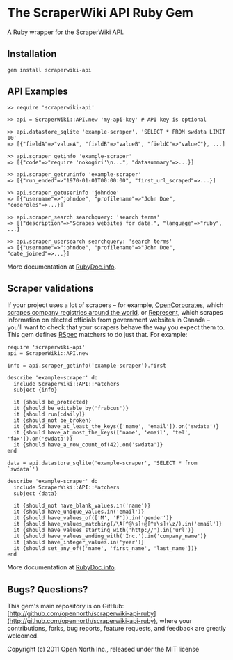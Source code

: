 # The ScraperWiki API Ruby Gem

A Ruby wrapper for the ScraperWiki API.

## Installation

    gem install scraperwiki-api

## API Examples

    >> require 'scraperwiki-api'

    >> api = ScraperWiki::API.new 'my-api-key' # API key is optional

    >> api.datastore_sqlite 'example-scraper', 'SELECT * FROM swdata LIMIT 10'
    => [{"fieldA"=>"valueA", "fieldB"=>"valueB", "fieldC"=>"valueC"}, ...]

    >> api.scraper_getinfo 'example-scraper'
    => [{"code"=>"require 'nokogiri'\n...", "datasummary"=>...}]

    >> api.scraper_getruninfo 'example-scraper'
    => [{"run_ended"=>"1970-01-01T00:00:00", "first_url_scraped"=>...}]

    >> api.scraper_getuserinfo 'johndoe'
    => [{"username"=>"johndoe", "profilename"=>"John Doe", "coderoles"=>...}]

    >> api.scraper_search searchquery: 'search terms'
    => [{"description"=>"Scrapes websites for data.", "language"=>"ruby", ...]

    >> api.scraper_usersearch searchquery: 'search terms'
    => [{"username"=>"johndoe", "profilename"=>"John Doe", "date_joined"=>...}]

More documentation at [RubyDoc.info](http://rdoc.info/gems/scraperwiki-api/ScraperWiki/API).

## Scraper validations

If your project uses a lot of scrapers – for example, [OpenCorporates](http://opencorporates.com/), which [scrapes company registries around the world](http://blog.opencorporates.com/2011/03/25/building-a-global-database-the-open-distributed-way/), or [Represent](http://represent.opennorth.ca/), which scrapes information on elected officials from government websites in Canada – you'll want to check that your scrapers behave the way you expect them to. This gem defines [RSpec](https://www.relishapp.com/rspec) matchers to do just that. For example:

    require 'scraperwiki-api'
    api = ScraperWiki::API.new

    info = api.scraper_getinfo('example-scraper').first

    describe 'example-scraper' do
      include ScraperWiki::API::Matchers
      subject {info}

      it {should be_protected}
      it {should be_editable_by('frabcus')}
      it {should run(:daily)}
      it {should_not be_broken}
      it {should have_at_least_the_keys(['name', 'email']).on('swdata')}
      it {should have_at_most_the_keys(['name', 'email', 'tel', 'fax']).on('swdata')}
      it {should have_a_row_count_of(42).on('swdata')}
    end

    data = api.datastore_sqlite('example-scraper', 'SELECT * from `swdata`')

    describe 'example-scraper' do
      include ScraperWiki::API::Matchers
      subject {data}

      it {should_not have_blank_values.in('name')}
      it {should have_unique_values.in('email')}
      it {should have_values_of(['M', 'F']).in('gender')}
      it {should have_values_matching(/\A[^@\s]+@[^a\s]+\z/).in('email')}
      it {should have_values_starting_with('http://').in('url')}
      it {should have_values_ending_with('Inc.').in('company_name')}
      it {should have_integer_values.in('year')}
      it {should set_any_of(['name', 'first_name', 'last_name'])}
    end

More documentation at [RubyDoc.info](http://rdoc.info/gems/scraperwiki-api/ScraperWiki/API/Matchers).

## Bugs? Questions?

This gem's main repository is on GitHub: [http://github.com/opennorth/scraperwiki-api-ruby](http://github.com/opennorth/scraperwiki-api-ruby), where your contributions, forks, bug reports, feature requests, and feedback are greatly welcomed.

Copyright (c) 2011 Open North Inc., released under the MIT license
